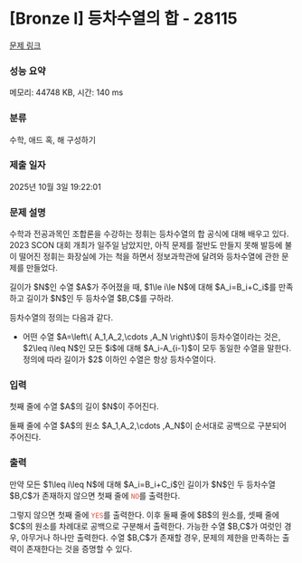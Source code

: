 # [Bronze I] 등차수열의 합 - 28115 

[문제 링크](https://www.acmicpc.net/problem/28115) 

### 성능 요약

메모리: 44748 KB, 시간: 140 ms

### 분류

수학, 애드 혹, 해 구성하기

### 제출 일자

2025년 10월 3일 19:22:01

### 문제 설명

<p>수학과 전공과목인 조합론을 수강하는 정휘는 등차수열의 합 공식에 대해 배우고 있다. 2023 SCON 대회 개최가 일주일 남았지만, 아직 문제를 절반도 만들지 못해 발등에 불이 떨어진 정휘는 화장실에 가는 척을 하면서 정보과학관에 달려와 등차수열에 관한 문제를 만들었다.</p>

<p>길이가 $N$인 수열 $A$가 주어졌을 때, $1\le i\le N$에 대해 $A_i=B_i+C_i$를 만족하고 길이가 $N$인 두 등차수열 $B,C$를 구하라.</p>

<p>등차수열의 정의는 다음과 같다.</p>

<ul>
	<li>어떤 수열 $A=\left\{ A_1,A_2,\cdots ,A_N \right\}$이 등차수열이라는 것은, $2\leq i\leq N$인 모든 $i$에 대해 $A_i-A_{i-1}$이 모두 동일한 수열을 말한다. 정의에 따라 길이가 $2$ 이하인 수열은 항상 등차수열이다.</li>
</ul>

### 입력 

 <p>첫째 줄에 수열 $A$의 길이 $N$이 주어진다.</p>

<p>둘째 줄에 수열 $A$의 원소 $A_1,A_2,\cdots ,A_N$이 순서대로 공백으로 구분되어 주어진다.</p>

### 출력 

 <p>만약 모든 $1\leq i\leq N$에 대해 $A_i=B_i+C_i$인 길이가 $N$인 두 등차수열 $B,C$가 존재하지 않으면 첫째 줄에 <span style="color:#e74c3c;"><code>NO</code></span>를 출력한다.</p>

<p>그렇지 않으면 첫째 줄에 <span style="color:#e74c3c;"><code>YES</code></span>를 출력한다. 이후 둘째 줄에 $B$의 원소를, 셋째 줄에 $C$의 원소를 차례대로 공백으로 구분해서 출력한다. 가능한 수열 $B,C$가 여럿인 경우, 아무거나 하나만 출력한다. 수열 $B,C$가 존재할 경우, 문제의 제한을 만족하는 출력이 존재한다는 것을 증명할 수 있다.</p>

